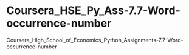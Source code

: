 # Coursera_HSE_Py_Ass-7.7-Word-occurrence-number
Coursera_High_School_of_Economics_Python_Assignments-7.7-Word-occurrence-number
